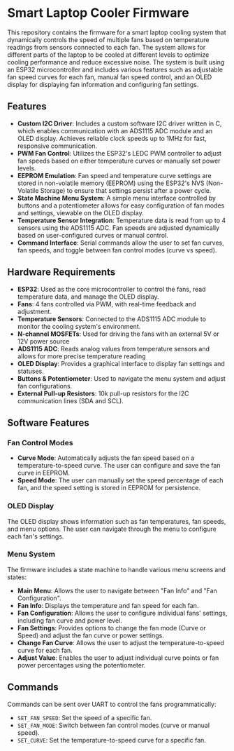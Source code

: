 # Smart Laptop Cooler Firmware

This repository contains the firmware for a smart laptop cooling system that dynamically controls the speed of multiple fans based on temperature readings from  sensors connected to each fan. The system allows for different parts of the laptop to be cooled at different levels to optimize cooling performance and reduce excessive noise. The system is built using an ESP32 microcontroller and includes various features such as adjustable fan speed curves for each fan, manual fan speed control, and an OLED display for displaying fan information and configuring fan settings.

## Features

- **Custom I2C Driver**: Includes a custom software I2C driver written in C, which enables communication with an ADS1115 ADC module and an OLED display. Achieves reliable clock speeds up to 1MHz for fast, responsive communication.
- **PWM Fan Control**: Utilizes the ESP32's LEDC PWM controller to adjust fan speeds based on either temperature curves or manually set power levels.
- **EEPROM Emulation**: Fan speed and temperature curve settings are stored in non-volatile memory (EEPROM) using the ESP32's NVS (Non-Volatile Storage) to ensure that settings persist after a power cycle.
- **State Machine Menu System**: A simple menu interface controlled by buttons and a potentiometer allows for easy configuration of fan modes and settings, viewable on the OLED display.
- **Temperature Sensor Integration**: Temperature data is read from up to 4 sensors using the ADS1115 ADC. Fan speeds are adjusted dynamically based on user-configured curves or manual control.
- **Command Interface**: Serial commands allow the user to set fan curves, fan speeds, and toggle between fan control modes (curve vs speed).

## Hardware Requirements

- **ESP32**: Used as the core microcontroller to control the fans, read temperature data, and manage the OLED display.
- **Fans**: 4 fans controlled via PWM, with real-time feedback and adjustment.
- **Temperature Sensors**: Connected to the ADS1115 ADC module to monitor the cooling system's environment.
- **N-channel MOSFETs**: Used for driving the fans with an external 5V or 12V power source
- **ADS1115 ADC**: Reads analog values from temperature sensors and allows for more precise temperature reading 
- **OLED Display**: Provides a graphical interface to display fan settings and statuses.
- **Buttons & Potentiometer**: Used to navigate the menu system and adjust fan configurations.
- **External Pull-up Resistors**: 10k pull-up resistors for the I2C communication lines (SDA and SCL).

## Software Features

### Fan Control Modes

- **Curve Mode**: Automatically adjusts the fan speed based on a temperature-to-speed curve. The user can configure and save the fan curve in EEPROM.
- **Speed Mode**: The user can manually set the speed percentage of each fan, and the speed setting is stored in EEPROM for persistence.

### OLED Display

The OLED display shows information such as fan temperatures, fan speeds, and menu options. The user can navigate through the menu to configure each fan's settings.

### Menu System

The firmware includes a state machine to handle various menu screens and states:

- **Main Menu**: Allows the user to navigate between "Fan Info" and "Fan Configuration".
- **Fan Info**: Displays the temperature and fan speed for each fan.
- **Fan Configuration**: Allows the user to configure individual fans' settings, including fan curve and power level.
- **Fan Settings**: Provides options to change the fan mode (Curve or Speed) and adjust the fan curve or power settings.
- **Change Fan Curve**: Allows the user to adjust the temperature-to-speed curve for each fan.
- **Adjust Value**: Enables the user to adjust individual curve points or fan power percentages using the potentiometer.

## Commands

Commands can be sent over UART to control the fans programmatically:

- `SET_FAN_SPEED`: Set the speed of a specific fan.
- `SET_FAN_MODE`: Switch between fan control modes (curve or manual speed).
- `SET_CURVE`: Set the temperature-to-speed curve for a specific fan.
